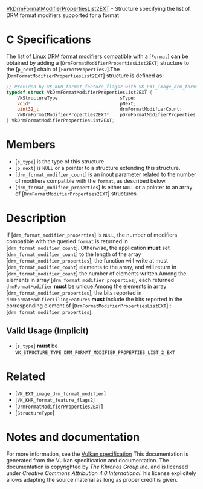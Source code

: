 [VkDrmFormatModifierPropertiesList2EXT](https://www.khronos.org/registry/vulkan/specs/1.3-extensions/man/html/VkDrmFormatModifierPropertiesList2EXT.html) - Structure specifying the list of DRM format modifiers supported for a format

# C Specifications
The list of [Linux DRM format modifiers](https://www.khronos.org/registry/vulkan/specs/1.3-extensions/html/vkspec.html#glossary-drm-format-modifier)
compatible with a [`Format`] **can**  be obtained by adding a
[`DrmFormatModifierPropertiesList2EXT`] structure to the [`p_next`]
chain of [`FormatProperties2`].The [`DrmFormatModifierPropertiesList2EXT`] structure is defined as:
```c
// Provided by VK_KHR_format_feature_flags2 with VK_EXT_image_drm_format_modifier
typedef struct VkDrmFormatModifierPropertiesList2EXT {
    VkStructureType                       sType;
    void*                                 pNext;
    uint32_t                              drmFormatModifierCount;
    VkDrmFormatModifierProperties2EXT*    pDrmFormatModifierProperties;
} VkDrmFormatModifierPropertiesList2EXT;
```

# Members
- [`s_type`] is the type of this structure.
- [`p_next`] is `NULL` or a pointer to a structure extending this structure.
- [`drm_format_modifier_count`] is an inout parameter related to the number of modifiers compatible with the `format`, as described below.
- [`drm_format_modifier_properties`] is either `NULL` or a pointer to an array of [`DrmFormatModifierProperties2EXT`] structures.

# Description
If [`drm_format_modifier_properties`] is `NULL`, the number of modifiers
compatible with the queried `format` is returned in
[`drm_format_modifier_count`].
Otherwise, the application  **must**  set [`drm_format_modifier_count`] to the
length of the array [`drm_format_modifier_properties`]; the function will
write at most [`drm_format_modifier_count`] elements to the array, and will
return in [`drm_format_modifier_count`] the number of elements written.Among the elements in array [`drm_format_modifier_properties`], each
returned `drmFormatModifier` **must**  be unique.Among the elements in array [`drm_format_modifier_properties`], the bits
reported in `drmFormatModifierTilingFeatures` **must**  include the bits
reported in the corresponding element of
[`DrmFormatModifierPropertiesListEXT`]::[`drm_format_modifier_properties`].
## Valid Usage (Implicit)
-  [`s_type`] **must**  be `VK_STRUCTURE_TYPE_DRM_FORMAT_MODIFIER_PROPERTIES_LIST_2_EXT`

# Related
- [`VK_EXT_image_drm_format_modifier`]
- [`VK_KHR_format_feature_flags2`]
- [`DrmFormatModifierProperties2EXT`]
- [`StructureType`]

# Notes and documentation
For more information, see the [Vulkan specification](https://www.khronos.org/registry/vulkan/specs/1.3-extensions/html/vkspec.html)
This documentation is generated from the Vulkan specification and documentation.
The documentation is copyrighted by *The Khronos Group Inc.* and is licensed under *Creative Commons Attribution 4.0 International*.
his license explicitely allows adapting the source material as long as proper credit is given.
        